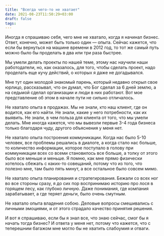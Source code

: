 ```yaml
---
title: "Всегда чего-то не хватает"
date: 2021-08-23T11:50:29+03:00
draft: false
tags:
---
```


Иногда я спрашиваю себя, чего мне не хватало, когда я начинал бизнес. Ответ, конечно, может быть только один — опыта.
Сейчас кажется, что если бы вернуться на машине времени в 2012 год, то тот же самый путь можно было бы проделать в два
или три раза быстрее.

Мы умели делать проекты по нашей теме, этому нас научили наши работодатели, но, как оказалось, для того, чтобы сделать
проект, надо проделать еще кучу действий, о которых я даже не догадывался.

<!--more-->

Мне тут один молодой знакомый парень, который недавно открыл свое юрлицо, рассказывал, что он думал, что Бог сделал за 6
дней землю, а на седьмой сделал организации и люди в них работают. Вот мое представление об этом в начале пути не сильно
отличалось.

Не хватало опыта в продажах. Мы не знали, кто наш клиент, где он водится, как его найти. Не знали, какие у него
потребности, как их выявить. Не знали, в чем польза для клиента от того, что мы умели делать. Мне иногда кажется, что мы
вывезли первые 3-4 года бизнеса только благодаря чуду, другого объяснения у меня нет.

Не хватало опыта построения коммуникации. Когда нас было 5-10 человек, все проблемы решались в диалоге, а когда стало
нас больше, то количество информации, которое поступало в голову при коммуникации всех со всеми становилось все больше,
а толку от этого было все меньше и меньше. Я помню, как мне прямо физически хотелось сбежать с каких-то совещаний,
потому что из того, что полезно мне, там было пять минут, а все остальное было совсем мимо.

Не хватало опыта планирования и стратегирования. Бежали со всех ног во все стороны сразу, я до сих пор воспринимаю
историю про лося в горящем лесу, как глубоко личную. Даже понимания, где компания зарабатывает, а где теряет деньги,
было очень смутным.

Не хватало опыта владения собою. Деловые вопросы смешивались с личными эмоциями, и от этого страдало качество принятия
решения.

И вот я спрашиваю, если бы я знал все, что знаю сейчас, смог бы я начать тогда бизнес? И ответа у меня нет, потому что
кажется, что с теперешним багажом мне могло бы не хватить слабоумия и отваги.
